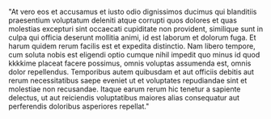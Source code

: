 "At vero eos et accusamus et iusto 
odio dignissimos ducimus qui 
blanditiis praesentium voluptatum 
deleniti atque corrupti quos dolores 
et quas molestias excepturi sint 
occaecati cupiditate non provident, 
similique sunt in culpa qui officia 
deserunt mollitia animi, id est 
laborum et dolorum fuga. Et harum 
quidem rerum facilis est et expedita 
distinctio. Nam libero tempore, cum 
soluta nobis est eligendi optio 
cumque nihil impedit quo minus id 
quod kkkkime placeat facere possimus, 
omnis voluptas assumenda est, omnis 
dolor repellendus. Temporibus autem 
quibusdam et aut officiis debitis aut 
rerum necessitatibus saepe eveniet ut 
et voluptates repudiandae sint et 
molestiae non recusandae. Itaque 
earum rerum hic tenetur a sapiente 
delectus, ut aut reiciendis 
voluptatibus maiores alias 
consequatur aut perferendis doloribus 
asperiores repellat."
